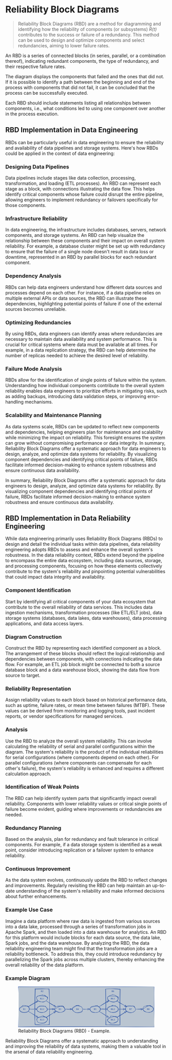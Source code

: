 # Reliability Block Diagrams
>
> Reliability Block Diagrams (RBD) are a method for diagramming and identifying how the reliability of components (or subsystems) *R(t)* contributes to the success or failure of a redundancy. This method can be used to design and optimize components and select redundancies, aiming to lower failure rates.

An RBD is a series of connected blocks (in series, parallel, or a combination thereof), indicating redundant components, the type of redundancy, and their respective failure rates.

The diagram displays the components that failed and the ones that did not. If it is possible to identify a path between the beginning and end of the process with components that did not fail, it can be concluded that the process can be successfully executed.

Each RBD should include statements listing all relationships between components, i.e., what conditions led to using one component over another in the process execution.

## RBD Implementation in Data Engineering

RBDs can be particularly useful in data engineering to ensure the reliability and availability of data pipelines and storage systems. Here's how RBDs could be applied in the context of data engineering:

### Designing Data Pipelines

Data pipelines include stages like data collection, processing, transformation, and loading (ETL processes). An RBD can represent each stage as a block, with connections illustrating the data flow. This helps identify critical components whose failure could disrupt the entire pipeline, allowing engineers to implement redundancy or failovers specifically for those components.

### Infrastructure Reliability

In data engineering, the infrastructure includes databases, servers, network components, and storage systems. An RBD can help visualize the relationship between these components and their impact on overall system reliability. For example, a database cluster might be set up with redundancy to ensure that the failure of a single node doesn't result in data loss or downtime, represented in an RBD by parallel blocks for each redundant component.

### Dependency Analysis

RBDs can help data engineers understand how different data sources and processes depend on each other. For instance, if a data pipeline relies on multiple external APIs or data sources, the RBD can illustrate these dependencies, highlighting potential points of failure if one of the external sources becomes unreliable.

### Optimizing Redundancies

By using RBDs, data engineers can identify areas where redundancies are necessary to maintain data availability and system performance. This is crucial for critical systems where data must be available at all times. For example, in a data replication strategy, the RBD can help determine the number of replicas needed to achieve the desired level of reliability.

### Failure Mode Analysis

RBDs allow for the identification of single points of failure within the system. Understanding how individual components contribute to the overall system reliability enables data engineers to prioritize efforts in mitigating risks, such as adding backups, introducing data validation steps, or improving error-handling mechanisms.

### Scalability and Maintenance Planning

As data systems scale, RBDs can be updated to reflect new components and dependencies, helping engineers plan for maintenance and scalability while minimizing the impact on reliability. This foresight ensures the system can grow without compromising performance or data integrity.
In summary, Reliability Block Diagrams offer a systematic approach for data engineers to design, analyze, and optimize data systems for reliability. By visualizing component dependencies and identifying critical points of failure, RBDs facilitate informed decision-making to enhance system robustness and ensure continuous data availability.

In summary, Reliability Block Diagrams offer a systematic approach for data engineers to design, analyze, and optimize data systems for reliability. By visualizing component dependencies and identifying critical points of failure, RBDs facilitate informed decision-making to enhance system robustness and ensure continuous data availability.

## RBD Implementation in Data Reliability Engineering

While data engineering primarily uses Reliability Block Diagrams (RBDs) to design and detail the individual tasks within data pipelines, data reliability engineering adopts RBDs to assess and enhance the overall system's robustness. In the data reliability context, RBDs extend beyond the pipeline to encompass the entire data ecosystem, including data sources, storage, and processing components, focusing on how these elements collectively contribute to the system's reliability and pinpointing potential vulnerabilities that could impact data integrity and availability.

### Component Identification

Start by identifying all critical components of your data ecosystem that contribute to the overall reliability of data services. This includes data ingestion mechanisms, transformation processes (like ETL/ELT jobs), data storage systems (databases, data lakes, data warehouses), data processing applications, and data access layers.

### Diagram Construction

Construct the RBD by representing each identified component as a block. The arrangement of these blocks should reflect the logical relationship and dependencies between components, with connections indicating the data flow. For example, an ETL job block might be connected to both a source database block and a data warehouse block, showing the data flow from source to target.

### Reliability Representation

Assign reliability values to each block based on historical performance data, such as uptime, failure rates, or mean time between failures (MTBF). These values can be derived from monitoring and logging tools, past incident reports, or vendor specifications for managed services.

### Analysis

Use the RBD to analyze the overall system reliability. This can involve calculating the reliability of serial and parallel configurations within the diagram. The system's reliability is the product of the individual reliabilities for serial configurations (where components depend on each other). For parallel configurations (where components can compensate for each other's failure), the system's reliability is enhanced and requires a different calculation approach.

### Identification of Weak Points

The RBD can help identify system parts that significantly impact overall reliability. Components with lower reliability values or critical single points of failure become evident, guiding where improvements or redundancies are needed.

### Redundancy Planning

Based on the analysis, plan for redundancy and fault tolerance in critical components. For example, if a data storage system is identified as a weak point, consider introducing replication or a failover system to enhance reliability.

### Continuous Improvement

As the data system evolves, continuously update the RBD to reflect changes and improvements. Regularly revisiting the RBD can help maintain an up-to-date understanding of the system's reliability and make informed decisions about further enhancements.

### Example Use Case

Imagine a data platform where raw data is ingested from various sources into a data lake, processed through a series of transformation jobs in Apache Spark, and then loaded into a data warehouse for analytics. An RBD for this platform would include blocks for each data source, the data lake, Spark jobs, and the data warehouse. By analyzing the RBD, the data reliability engineering team might find that the transformation jobs are a reliability bottleneck. To address this, they could introduce redundancy by parallelizing the Spark jobs across multiple clusters, thereby enhancing the overall reliability of the data platform.

### Example Diagram

<p align="center">
  <figure>
    <img src="../../assets/concepts/systems-reliability/rbd_v1.svg" alt="RBD Example">
    <figcaption>Reliability Block Diagrams (RBD) - Example.</figcaption>
  </figure>
</p>

Reliability Block Diagrams offer a systematic approach to understanding and improving the reliability of data systems, making them a valuable tool in the arsenal of data reliability engineering.
